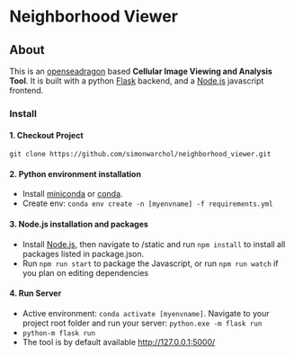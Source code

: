 # Neighborhood Viewer

## About
This is  an [openseadragon](https://openseadragon.github.io/) based **Cellular Image Viewing and Analysis Tool**. 
It is built with a python [Flask](http://flask.pocoo.org/) backend, and a [Node.js](https://nodejs.org/en/) javascript frontend.

### Install
#### 1. Checkout Project
`git clone https://github.com/simonwarchol/neighborhood_viewer.git`
#### 2. Python environment installation
* Install [miniconda](https://conda.io/miniconda.html) or [conda](https://docs.conda.io/projects/conda/en/latest/user-guide/install/download.html). 
* Create env:  `conda env create -n [myenvname] -f requirements.yml` 
#### 3. Node.js installation and packages
* Install [Node.js](https://nodejs.org/en/), then navigate to /static and run `npm install` to install all packages listed in package.json.
* Run `npm run start` to package the Javascript, or run `npm run watch` if you plan on editing dependencies
#### 4. Run Server
* Active environment: `conda activate [myenvname]`. Navigate to your project root folder and run your server: `python.exe -m flask run`
* `python-m flask run` 
* The tool is by default available http://127.0.0.1:5000/ 


